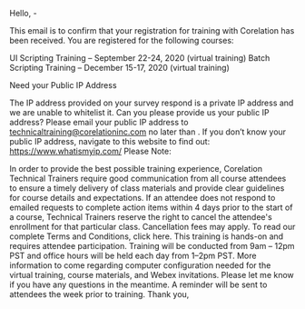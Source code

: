 <!-- potentially add IP validation in the form-input so dont need this -->

Hello, <Attendee Name> -  

This email is to confirm that your registration for training with Corelation has been received. You are registered for the following courses:

UI Scripting Training – September 22-24, 2020 (virtual training)  <update to requested course and available dates>
Batch Scripting Training – December 15-17, 2020 (virtual training) <update to requested course and available dates>
 

Need your Public IP Address

The IP address provided on your survey respond is a private IP address and we are unable to whitelist it. Can you please provide us your public IP address?
Please email your public IP address to technicaltraining@corelationinc.com no later than <fill in date>. If you don’t know your public IP address, navigate to this website to find out: https://www.whatismyip.com/
Please Note:

In order to provide the best possible training experience, Corelation Technical Trainers require good communication from all course attendees to ensure a timely delivery of class materials and provide clear guidelines for course details and expectations. If an attendee does not respond to emailed requests to complete action items within 4 days prior to the start of a course, Technical Trainers reserve the right to cancel the attendee's enrollment for that particular class. Cancellation fees may apply.
To read our complete Terms and Conditions, click here.
This training is hands-on and requires attendee participation. Training will be conducted from 9am – 12pm PST and office hours will be held each day from 1–2pm PST.  More information to come regarding computer configuration needed for the virtual training, course materials, and Webex invitations.
Please let me know if you have any questions in the meantime. A reminder will be sent to attendees the week prior to training. Thank you,

